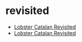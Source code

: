 # revisited

 * [Lobster Catalan Revisited](../../index/l/lobster-catalan-revisited.json)
 * [Lobster Catalan Revisited](../../index/l/lobster-catalan-revisited.json)
